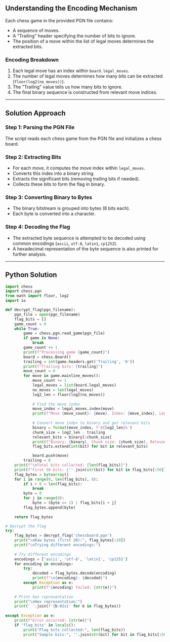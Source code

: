 ## **Understanding the Encoding Mechanism**
Each chess game in the provided PGN file contains:
- A sequence of moves.
- A "Trailing" header specifying the number of bits to ignore.
- The position of a move within the list of legal moves determines the extracted bits.

### **Encoding Breakdown**
1. Each legal move has an index within `board.legal_moves`.
2. The number of legal moves determines how many bits can be extracted (`floor(log2(no_moves))`).
3. The "Trailing" value tells us how many bits to ignore.
4. The final binary sequence is constructed from relevant move indices.

---

## **Solution Approach**
### **Step 1: Parsing the PGN File**
The script reads each chess game from the PGN file and initializes a chess board.

### **Step 2: Extracting Bits**
- For each move, it computes the move index within `legal_moves`.
- Converts this index into a binary string.
- Extracts the significant bits (removing trailing bits if needed).
- Collects these bits to form the flag in binary.

### **Step 3: Converting Binary to Bytes**
- The binary bitstream is grouped into bytes (8 bits each).
- Each byte is converted into a character.

### **Step 4: Decoding the Flag**
- The extracted byte sequence is attempted to be decoded using common encodings (`ascii`, `utf-8`, `latin1`, `cp1252`).
- A hexadecimal representation of the byte sequence is also printed for further analysis.

---

## **Python Solution**
```python
import chess
import chess.pgn
from math import floor, log2
import io

def decrypt_flag(pgn_filename):
    pgn_file = open(pgn_filename)
    flag_bits = []
    game_count = 0
    while True:
        game = chess.pgn.read_game(pgn_file)
        if game is None: 
            break
        game_count += 1
        print(f"Processing game {game_count}")
        board = chess.Board()
        trailing = int(game.headers.get('Trailing', '0'))
        print(f"Trailing bits: {trailing}")
        move_count = 0
        for move in game.mainline_moves():
            move_count += 1
            legal_moves = list(board.legal_moves)
            no_moves = len(legal_moves)
            log2_len = floor(log2(no_moves))
            
            # Find the move index
            move_index = legal_moves.index(move)
            print(f"Move {move_count}: {move}, Index: {move_index}, Legal moves: {no_moves}")
            
            # Convert move index to binary and get relevant bits
            binary = format(move_index, f'0{log2_len}b')
            chunk_size = log2_len - trailing
            relevant_bits = binary[:chunk_size]
            print(f"Binary: {binary}, Chunk size: {chunk_size}, Relevant bits: {relevant_bits}")
            flag_bits.extend(int(bit) for bit in relevant_bits)

            board.push(move)
        trailing = 0
    print(f"\nTotal bits collected: {len(flag_bits)}")
    print(f"First 50 bits: {''.join(str(bit) for bit in flag_bits[:50])}")
    flag_bytes = bytearray()
    for i in range(0, len(flag_bits), 8):
        if i + 8 > len(flag_bits):
            break
        byte = 0
        for j in range(8):
            byte = (byte << 1) | flag_bits[i + j]
        flag_bytes.append(byte)
    
    return flag_bytes

# Decrypt the flag
try:
    flag_bytes = decrypt_flag('chessboard.pgn')
    print("\nRaw bytes (first 20):", flag_bytes[:20])
    print("\nTrying different encodings:")
    
    # Try different encodings
    encodings = ['ascii', 'utf-8', 'latin1', 'cp1252']
    for encoding in encodings:
        try:
            decoded = flag_bytes.decode(encoding)
            print(f"\n{encoding}: {decoded}")
        except Exception as e:
            print(f"{encoding} failed: {str(e)}")
            
    # Print hex representation
    print("\nHex representation:")
    print(' '.join(f'{b:02x}' for b in flag_bytes))
    
except Exception as e:
    print(f"Error occurred: {str(e)}")
    if 'flag_bits' in locals():
        print("Flag bits collected:", len(flag_bits))
        print("Sample bits:", ''.join(str(bit) for bit in flag_bits[:50]))
```
